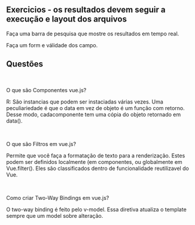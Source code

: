 <h2>Exercicios - os resultados devem seguir a execução e layout dos arquivos</h2>
<p>Faça uma barra de pesquisa que mostre os resultados em tempo real.</p>
<p>Faça um form e válidade dos campo.</p>
<h2> Questões </h2>
</br>
<p> O que são Componentes vue.js? </p>
<p>R: São instancias que podem ser instaciadas várias vezes. Uma peculiariedade é que
o data em vez de objeto é um função com retorno. Desse modo, cadacomponente tem uma 
cópia do objeto retornado em data(). </p>
</br>
<p>O que são Filtros em vue.js?</p>
<p>Permite que você faça a formatação de texto para a renderização. Estes podem ser definidos localmente
 (em componentes, ou globalmente em Vue.filter(). Eles são classificados dentro de 
 funcionalidade reutilizavel do Vue.</p>
</br>
<p>Como criar Two-Way Bindings em vue.js? </p>
<p>O two-way binding é feito pelo v-model. Essa diretiva atualiza o template sempre que um model 
sobre alteração. </p>
</br>
